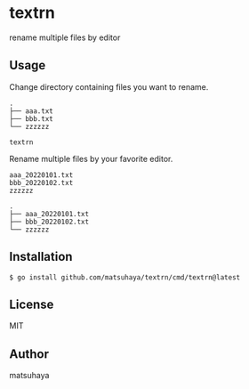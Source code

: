 # textrn

rename multiple files by editor

## Usage

Change directory containing files you want to rename.

```
.
├── aaa.txt
├── bbb.txt
└── zzzzzz
```

```
textrn
```

Rename multiple files by your favorite editor.

```
aaa_20220101.txt
bbb_20220102.txt
zzzzzz
```

```
.
├── aaa_20220101.txt
├── bbb_20220102.txt
└── zzzzzz
```

## Installation

```
$ go install github.com/matsuhaya/textrn/cmd/textrn@latest
```

## License
MIT

## Author
matsuhaya